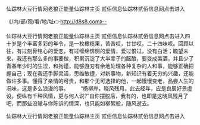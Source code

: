 仙踪林大豆行情网老狼正能量仙踪林主页 贰佰信息仙踪林贰佰信息网点击进入

《/内/部/观/看/地/址👉http://d8s8.com》--

仙踪林大豆行情网老狼正能量仙踪林主页 贰佰信息仙踪林贰佰信息网点击进入四十岁是个丰富多彩的年令，是一枚橄榄果，苦苦哎，甘甘哎，二十四味哎。回顾以往，有过刻骨铭心的爱恋，有过缠绵悱恻的爱情，爱过恨过，没有白活；瞻望未来，我还有那么多的事要做，积累沉淀了大半辈子的酝酿，要变成美酒，并且少了青春年少时的生涩，和拘谨，能够游刃有余地处理各种复杂的人和事，能够正确把握自己；现在我还手脚灵活，思维敏捷，对新事物，新知识有着无穷的兴趣，还能做许多事。懂得了亲情的可贵，和那个无可选择的他，一起慢慢变老，品尝人生的况味，这是多么浪漫的事。
　　“杨柳岸，晓风残月。此去经年，应是良辰好景虚设。便纵有千种风情，更与何人说?”自你摆脱后，我有的，也即是这晓风残月了吧，而那些没辙与你陈诉的情深，也只能如柳絮般，随风逝去。





仙踪林大豆行情网老狼正能量仙踪林主页 贰佰信息仙踪林贰佰信息网点击进入
